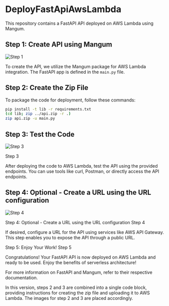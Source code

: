 # DeployFastApiAwsLambda


This repository contains a FastAPI API deployed on AWS Lambda using Mangum.

## Step 1: Create API using Mangum

![Step 1](path/to/step1.png)

To create the API, we utilize the Mangum package for AWS Lambda integration. The FastAPI app is defined in the `main.py` file.

## Step 2: Create the Zip File

To package the code for deployment, follow these commands:

```bash
pip install -t lib -r requirements.txt
(cd lib; zip ../api.zip -r .)
zip api.zip -u main.py
```

## Step 3: Test the Code



![Step 3](path/to/step1.png)




Step 3

After deploying the code to AWS Lambda, test the API using the provided endpoints. You can use tools like curl, Postman, or directly access the API endpoints.





## Step 4: Optional - Create a URL using the URL configuration


![Step 4](path/to/step1.png)




Step 4: Optional - Create a URL using the URL configuration
Step 4

If desired, configure a URL for the API using services like AWS API Gateway. This step enables you to expose the API through a public URL.










Step 5: Enjoy Your Work!
Step 5

Congratulations! Your FastAPI API is now deployed on AWS Lambda and ready to be used. Enjoy the benefits of serverless architecture!

For more information on FastAPI and Mangum, refer to their respective documentation.




In this version, steps 2 and 3 are combined into a single code block, providing instructions for creating the zip file and uploading it to AWS Lambda. The images for step 2 and 3 are placed accordingly.




